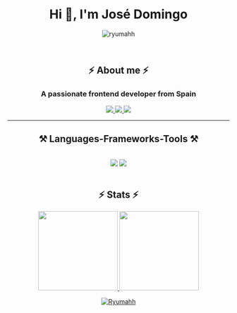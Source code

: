 <h1 align="center">Hi 👋, I'm José Domingo</h1>
<p align="center">
  <img src="https://komarev.com/ghpvc/?username=ryumahh&label=Number%20of%20Visitors&color=66ab6e&style=flat" alt="ryumahh">
</p>

<br/>

<h2 align="center">⚡ About me ⚡</h2>
<h3 align="center">A passionate frontend developer from Spain</h3>

<div align="center"> 
  <a href="mailto:jdcgcontact@gmail.com">
    <img src="https://img.shields.io/badge/Gmail-333333?style=for-the-badge&logo=gmail&logoColor=red" />
  </a>
  <a href="https://linkedin.com/in/josephgar" target="_blank">
    <img src="https://img.shields.io/badge/LinkedIn-0077B5?style=for-the-badge&logo=linkedin&logoColor=white" target="_blank" />
  </a>
  <a href="https://salesp07.github.io" target="_blank">
     <img src="https://img.shields.io/badge/Portfolio-FF5722?style=for-the-badge&logo=todoist&logoColor=white" target="_blank" /> <!-- sqlite, safari, google-chrome are other good icon options -->
  </a>
</div>

 <hr/>


<h2 align="center">⚒️ Languages-Frameworks-Tools ⚒️</h2>
<br/>
<div align="center">
    <img src="https://skillicons.dev/icons?i=react,bootstrap,html,css,vscode,laravel,github,figma,tailwind,git" />
    <img src="https://skillicons.dev/icons?i=nodejs,python,javascript,mongodb,java,mysql" /><br>
</div>

<br/>

<h2 align="center">⚡ Stats ⚡</h2>
<p align="center">
<a href="https://github.com/Ryumahh">
  <img height="180em" src="https://github-readme-stats-eight-theta.vercel.app/api?username=Ryumahh&show_icons=true&theme=dark&include_all_commits=true&count_private=true"/>
  <img height="180em" src="https://github-readme-stats-eight-theta.vercel.app/api/top-langs/?username=Ryumahh&layout=compact&langs_count=8&theme=dark"/>
</a>
</p>

<p align="center">
  <a href="https://github.com/Ryumahh">
<img align="center" src="https://github-readme-streak-stats.herokuapp.com/?user=Ryumahh&layout=compact&theme=dark" alt="Ryumahh" />
  </a>
</p>
